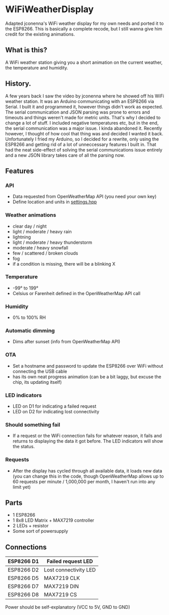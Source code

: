 # WiFiWeatherDisplay
Adapted jconenna's WiFi weather display for my own needs and ported it to the ESP8266. This is basically a complete recode, but I still wanna give him credit for the existing animations.

## What is this?
A WiFi weather station giving you a short animation on the current weather, the temperature and humidity.

## History.
A few years back I saw the video by jconenna where he showed off his WiFi weather station. It was an Arduino communicating with an ESP8266 via Serial. I built it and programmed it, however things didn't work as expected. The serial communication and JSON parsing was prone to errors and timeouts and things weren't made for metric units. That's why I decided to change a lot of stuff. I included negative temperatures etc, but in the end, the serial communication was a major issue. I kinda abandoned it. Recently however, I thought of how cool that thing was and decided I wanted it back. Unfortunately I fried my Arduino, so I decided for a rewrite, only using the ESP8266 and getting rid of a lot of unneccessary features I built in. That had the neat side-effect of solving the serial communications issue entirely and a new JSON library takes care of all the parsing now.

## Features
### API
- Data requested from OpenWeatherMap API (you need your own key)
- Define location and units in [settings.hpp](settings.hpp)
### Weather animations
- clear day / night
- light / moderate / heavy rain
- lightning
- light / moderate / heavy thunderstorm
- moderate / heavy snowfall
- few / scattered / broken clouds
- fog
- if a condition is missing, there will be a blinking X
### Temperature
- -99° to 199°
- Celsius or Farenheit defined in the OpenWeatherMap API call
### Humidity
- 0% to 100% RH
### Automatic dimming
- Dims after sunset (info from OpenWeatherMap API)
### OTA
- Set a hostname and password to update the ESP8266 over WiFi without connecting the USB cable
- has its own neat progress animation (can be a bit laggy, but excuse the chip, its updating itself)
### LED indicators
- LED on D1 for indicating a failed request
- LED on D2 for indicating lost connectivity
### Should something fail
- If a request or the WiFi connection fails for whatever reason, it fails and returns to displaying the data it got before. The LED indicators will show the status.
### Requests
- After the display has cycled through all available data, it loads new data (you can change this in the code, though OpenWeatherMap allows up to 60 requests per minute / 1,000,000 per month, I haven't run into any limit yet)

## Parts
- 1 ESP8266
- 1 8x8 LED Matrix + MAX7219 controller
- 2 LEDs + resistor
- Some sort of powersupply

## Connections
| ESP8266 D1 | Failed request LED    |
|------------|-----------------------|
| ESP8266 D2 | Lost connectivity LED |
| ESP8266 D5 | MAX7219 CLK           |
| ESP8266 D7 | MAX7219 DIN           |
| ESP8266 D8 | MAX7219 CS            |

Power should be self-explanatory (VCC to 5V, GND to GND)

